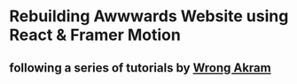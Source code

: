 # Rebuilding Awwwards Website using React & Framer Motion

## following a series of tutorials by [Wrong Akram](https://www.youtube.com/playlist?list=PLgcPxVODYXGJS6iqdZe1LUUW9iXS7ZGrf)